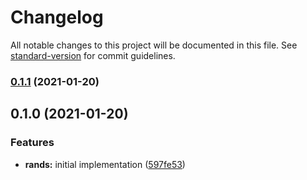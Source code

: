 # Changelog

All notable changes to this project will be documented in this file. See [standard-version](https://github.com/conventional-changelog/standard-version) for commit guidelines.

### [0.1.1](https://github.com/jimeh/rands/compare/v0.1.0...v0.1.1) (2021-01-20)

## 0.1.0 (2021-01-20)


### Features

* **rands:** initial implementation ([597fe53](https://github.com/jimeh/rands/commit/597fe535d32763f6b892e376bed4f2030c0aa45f))
